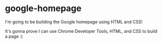 # google-homepage
I'm going to be building the Google homepage using HTML and CSS! 

It's gonna prove I can use Chrome Developer Tools, HTML, and CSS to build a page :)